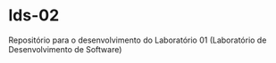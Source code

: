 # lds-02
Repositório para o desenvolvimento do Laboratório 01 (Laboratório de Desenvolvimento de Software)
